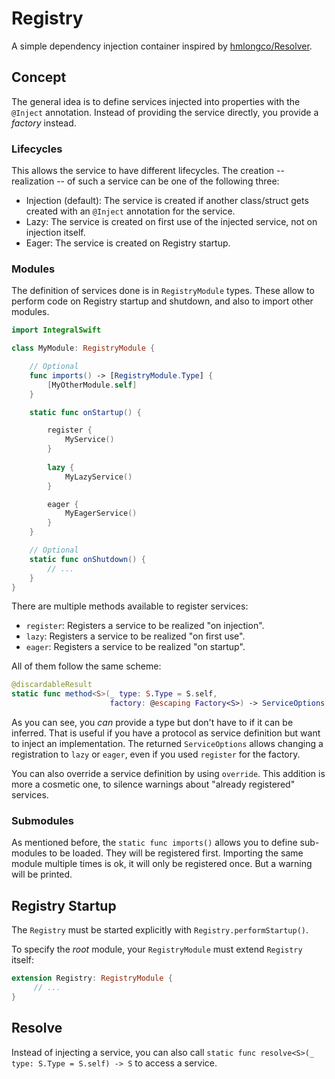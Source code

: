 #  Registry

A simple dependency injection container inspired by  [hmlongco/Resolver](https://github.com/hmlongco/Resolver).

## Concept

The general idea is to define services injected into properties with the `@Inject` annotation.
Instead of providing the service directly, you provide a _factory_ instead.

### Lifecycles

This allows the service to have different lifecycles.
The creation -- realization -- of such a service can be one of the following three: 

* Injection (default): The service is created if another class/struct gets created with an `@Inject` annotation for the service.
* Lazy: The service is created on first use of the injected service, not on injection itself.
* Eager: The service is created on Registry startup.

### Modules

The definition of services done is in `RegistryModule` types.
These allow to perform code on Registry startup and shutdown, and also to import other modules.

```swift
import IntegralSwift

class MyModule: RegistryModule {

    // Optional
    func imports() -> [RegistryModule.Type] {
        [MyOtherModule.self]
    }

    static func onStartup() {

        register {
            MyService()
        }
        
        lazy {
            MyLazyService()
        }

        eager {
            MyEagerService()
        }
    }

    // Optional
    static func onShutdown() {
        // ...
    }
}
```

There are multiple methods available to register services:

* `register`: Registers a service to be realized "on injection".
* `lazy`: Registers a service to be realized "on first use".
* `eager`: Registers a service to be realized "on startup".

All of them follow the same scheme:

```swift
@discardableResult
static func method<S>(_ type: S.Type = S.self,
                      factory: @escaping Factory<S>) -> ServiceOptions
```

As you can see, you _can_ provide a type but don't have to if it can be inferred.
That is useful if you have a protocol as service definition but want to inject an implementation.
The returned `ServiceOptions` allows changing a registration to `lazy` or `eager`, even if you used `register` for the factory.

You can also override a service definition by using `override`.
This addition is more a cosmetic one, to silence warnings about "already registered" services.

### Submodules

As mentioned before, the `static func imports()` allows you to define sub-modules to be loaded.
They will be registered first.
Importing the same module multiple times is ok, it will only be registered once.
But a warning will be printed.


## Registry Startup

The `Registry` must be started explicitly with `Registry.performStartup()`.

To specify the _root_ module, your `RegistryModule` must extend `Registry` itself:

```swift
extension Registry: RegistryModule {
     // ...
}
```

## Resolve

Instead of injecting a service, you can also call `static func resolve<S>(_ type: S.Type = S.self) -> S` to access a service.